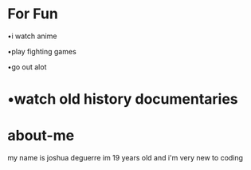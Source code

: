 
# For Fun
•i watch anime

•play fighting games

•go out alot

•watch old history documentaries
=======
# about-me 
my name is joshua deguerre im 19 years old and i'm very new to coding 

